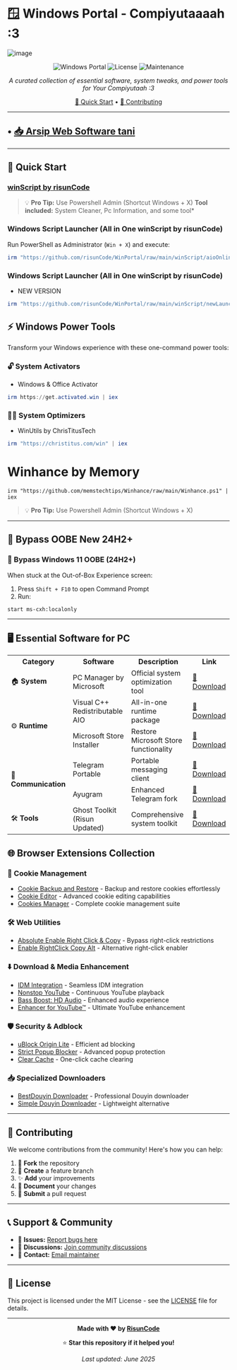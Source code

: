 # 🪟 Windows Portal - Compiyutaaaah :3
![image](https://github.com/user-attachments/assets/986baf78-9444-4b7c-a789-e95f2fe13546)
<div align="center">

![Windows Portal](https://img.shields.io/badge/Windows-Portal-0078D4?style=for-the-badge&logo=windows&logoColor=white)
![License](https://img.shields.io/badge/License-MIT-green?style=for-the-badge)
![Maintenance](https://img.shields.io/badge/Maintained-Yes-brightgreen?style=for-the-badge)

*A curated collection of essential software, system tweaks, and power tools for Your Compiyutaah :3*

[🚀 Quick Start](#-quick-start) • [🤝 Contributing](#-contributing)

</div>

---
## • [📥 Arsip Web Software tani](https://github.com/risunCode/Windows-Portal/tree/main/Software_Ehem) 
---

## 🚀 Quick Start
### [winScript by risunCode](https://github.com/risunCode/WinPortal/tree/main/winScript)
> 💡 **Pro Tip:** Use Powershell Admin (Shortcut Windows + X)
> **Tool included:** System Cleaner, Pc Information, and some tool*

### Windows Script Launcher (All in One winScript by risunCode)
Run PowerShell as Administrator (`Win + X`) and execute:
```powershell
irm "https://github.com/risunCode/WinPortal/raw/main/winScript/aioOnlineLauncher.ps1" | iex
```

### Windows Script Launcher (All in One winScript by risunCode)
- NEW VERSION
```powershell
irm "https://github.com/risunCode/WinPortal/raw/main/winScript/newLauncher.ps1" | iex

```


## ⚡ Windows Power Tools 

Transform your Windows experience with these one-command power tools:

### 🔓 System Activators
-  Windows & Office Activator
```powershell
irm https://get.activated.win | iex
```

### 🏃‍♂️ System Optimizers
- WinUtils by ChrisTitusTech
```powershell
irm "https://christitus.com/win" | iex
```

# Winhance by Memory
```
irm "https://github.com/memstechtips/Winhance/raw/main/Winhance.ps1" | iex
```

> 💡 **Pro Tip:** Use Powershell Admin (Shortcut Windows + X)

---

## 🔧 Bypass OOBE New 24H2+

### 🚫 Bypass Windows 11 OOBE (24H2+)
When stuck at the Out-of-Box Experience screen:
1. Press `Shift + F10` to open Command Prompt
2. Run:
 ```
start ms-cxh:localonly
 ```
 
---

## 🖥️ Essential Software for PC

<table>
<tr>
<th>Category</th>
<th>Software</th>
<th>Description</th>
<th>Link</th>
</tr>
<tr>
<td>🏠 <strong>System</strong></td>
<td>PC Manager by Microsoft</td>
<td>Official system optimization tool</td>
<td><a href="https://pcmanager.microsoft.com/en-us">🔗 Download</a></td>
</tr>
<tr>
<td rowspan="2">⚙️ <strong>Runtime</strong></td>
<td>Visual C++ Redistributable AIO</td>
<td>All-in-one runtime package</td>
<td><a href="https://github.com/abbodi1406/vcredist/releases/download/v0.84.0/VisualCppRedist_AIO_x86_x64_84.zip">🔗 Download</a></td>
</tr>
<tr>
<td>Microsoft Store Installer</td>
<td>Restore Microsoft Store functionality</td>
<td><a href="https://github.com/fernvenue/microsoft-store/releases/download/v1.0.0.0/MicrosoftStore.exe">🔗 Download</a></td>
</tr>
<tr>
<td rowspan="2">💬 <strong>Communication</strong></td>
<td>Telegram Portable</td>
<td>Portable messaging client</td>
<td><a href="https://telegram.org/dl/desktop/win64_portable">🔗 Download</a></td>
</tr>
<tr>
<td>Ayugram</td>
<td>Enhanced Telegram fork</td>
<td><a href="https://github.com/AyuGram/AyuGramDesktop/releases">🔗 Download</a></td>
</tr>
<tr>
<td>🛠️ <strong>Tools</strong></td>
<td>Ghost Toolkit (Risun Updated)</td>
<td>Comprehensive system toolkit</td>
<td><a href="https://github.com/risunCode/Ghost-Toolbox-Universal/releases/download/Toolbox/Ghost.Toolbox-RisunUpdatedWork.zip">🔗 Download</a></td>
</tr>
</table>


## 🌐 Browser Extensions Collection

### 🍪 Cookie Management
- [Cookie Backup and Restore](https://chromewebstore.google.com/detail/cookie-backup-and-restore/cndobhdcpmpilkebeebeecgminfhkpcj) - Backup and restore cookies effortlessly
- [Cookie Editor](https://chromewebstore.google.com/detail/cookie-editor/hlkenndednhfkekhgcdicdfddnkalmdm) - Advanced cookie editing capabilities
- [Cookies Manager](https://chromewebstore.google.com/detail/cookie-editor/iphcomljdfghbkdcfndaijbokpgddeno) - Complete cookie management suite

### 🛠️ Web Utilities
- [Absolute Enable Right Click & Copy](https://chromewebstore.google.com/detail/absolute-enable-right-cli/jdocbkpgdakpekjlhemmfcncgdjeiika) - Bypass right-click restrictions
- [Enable RightClick Copy Alt](https://chromewebstore.google.com/detail/enable-right-click-copy/khpdiolbjggapokjloppdibgapcfkojd) - Alternative right-click enabler

### ⬇️ Download & Media Enhancement
- [IDM Integration](https://chromewebstore.google.com/detail/idm-integration-module/ngpampappnmepgilojfohadhhmbhlaek) - Seamless IDM integration
- [Nonstop YouTube](https://chromewebstore.google.com/detail/nonstop-youtube/opgenniblhhdkjrigheleehipgeidionm) - Continuous YouTube playback
- [Bass Boost: HD Audio](https://chromewebstore.google.com/detail/bass-boost-hd-audio/mghabdfikjldejcdcmclcmpcmknjahli) - Enhanced audio experience
- [Enhancer for YouTube™](https://chromewebstore.google.com/detail/Enhancer%20for%20YouTube%E2%84%A2/ponfpcnoihfmfllpaingbgckeeldkhle) - Ultimate YouTube enhancement

### 🛡️ Security & Adblock
- [uBlock Origin Lite](https://chromewebstore.google.com/detail/ublock-origin-lite/ddkjiahejlhfcafbddmgiahcphecmpfh) - Efficient ad blocking
- [Strict Popup Blocker](https://chromewebstore.google.com/detail/popup-blocker-strict/aefkmifgmaafnojlojpnekbpbmjiiogg) - Advanced popup protection
- [Clear Cache](https://chromewebstore.google.com/detail/clear-cache/cppjkneekbjaeellbfkmgnhonkkjfpdn) - One-click cache clearing

### 📥 Specialized Downloaders
- [BestDouyin Downloader](https://chromewebstore.google.com/detail/douyin-video-downloader/knbeilbpfnelpbeoofhnkfbfcldpfehn) - Professional Douyin downloader
- [Simple Douyin Downloader](https://chromewebstore.google.com/detail/simple-douyin-downloader/hpdbhmoofegmpcggbhofpkpppkcncnmj) - Lightweight alternative

---

## 🤝 Contributing

We welcome contributions from the community! Here's how you can help:

1. 🍴 **Fork** the repository
2. 🌿 **Create** a feature branch
3. ✨ **Add** your improvements
4. 📝 **Document** your changes
5. 🚀 **Submit** a pull request

---

## 📞 Support & Community

- 🐛 **Issues:** [Report bugs here](https://github.com/risunCode/Windows-Portal/issues)
- 💬 **Discussions:** [Join community discussions](https://github.com/risunCode/Windows-Portal/discussions)
- 📧 **Contact:** [Email maintainer](mailto:risun@example.com)

---

## 📜 License

This project is licensed under the MIT License - see the [LICENSE](LICENSE) file for details.

---

<div align="center">

**Made with ❤️ by [RisunCode](https://github.com/risunCode)**

⭐ **Star this repository if it helped you!**

*Last updated: June 2025*

</div>

